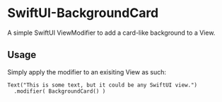 # SwiftUI-BackgroundCard
A simple SwiftUI ViewModifier to add a card-like background to a View.

## Usage

Simply apply the modifier to an exisiting View as such:

```
Text("This is some text, but it could be any SwiftUI view.")
  .modifier( BackgroundCard() )
```
